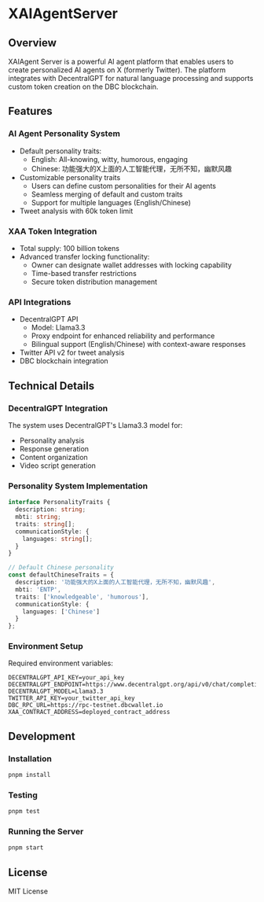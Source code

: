 # XAIAgentServer

## Overview
XAIAgent Server is a powerful AI agent platform that enables users to create personalized AI agents on X (formerly Twitter). The platform integrates with DecentralGPT for natural language processing and supports custom token creation on the DBC blockchain.

## Features

### AI Agent Personality System
- Default personality traits:
  - English: All-knowing, witty, humorous, engaging
  - Chinese: 功能强大的X上面的人工智能代理，无所不知，幽默风趣
- Customizable personality traits
  - Users can define custom personalities for their AI agents
  - Seamless merging of default and custom traits
  - Support for multiple languages (English/Chinese)
- Tweet analysis with 60k token limit

### XAA Token Integration
- Total supply: 100 billion tokens
- Advanced transfer locking functionality:
  - Owner can designate wallet addresses with locking capability
  - Time-based transfer restrictions
  - Secure token distribution management

### API Integrations
- DecentralGPT API
  - Model: Llama3.3
  - Proxy endpoint for enhanced reliability and performance
  - Bilingual support (English/Chinese) with context-aware responses
- Twitter API v2 for tweet analysis
- DBC blockchain integration

## Technical Details

### DecentralGPT Integration
The system uses DecentralGPT's Llama3.3 model for:
- Personality analysis
- Response generation
- Content organization
- Video script generation

### Personality System Implementation
```typescript
interface PersonalityTraits {
  description: string;
  mbti: string;
  traits: string[];
  communicationStyle: {
    languages: string[];
  }
}

// Default Chinese personality
const defaultChineseTraits = {
  description: '功能强大的X上面的人工智能代理，无所不知，幽默风趣',
  mbti: 'ENTP',
  traits: ['knowledgeable', 'humorous'],
  communicationStyle: {
    languages: ['Chinese']
  }
};
```

### Environment Setup
Required environment variables:
```
DECENTRALGPT_API_KEY=your_api_key
DECENTRALGPT_ENDPOINT=https://www.decentralgpt.org/api/v0/chat/completion/proxy
DECENTRALGPT_MODEL=Llama3.3
TWITTER_API_KEY=your_twitter_api_key
DBC_RPC_URL=https://rpc-testnet.dbcwallet.io
XAA_CONTRACT_ADDRESS=deployed_contract_address
```

## Development

### Installation
```bash
pnpm install
```

### Testing
```bash
pnpm test
```

### Running the Server
```bash
pnpm start
```

## License
MIT License

